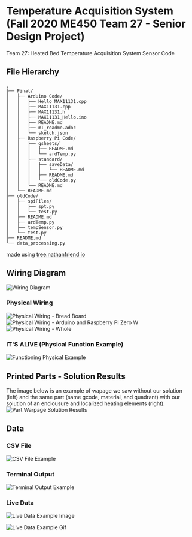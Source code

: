 # Temperature Acquisition System (Fall 2020 ME450 Team 27 - Senior Design Project)
Team 27: Heated Bed Temperature Acquisition System Sensor Code

## File Hierarchy
```
.
├── Final/ 
│   ├── Arduino Code/
│   │   ├── Hello_MAX11131.cpp
│   │   ├── MAX11131.cpp
│   │   ├── MAX11131.h
│   │   ├── MAX11131_Hello.ino
│   │   ├── README.md
│   │   ├── mI_readme.adoc
│   │   └── sketch.json
│   ├── Raspberry Pi Code/
│   │   ├── gsheets/
│   │   │   ├── README.md
│   │   │   └── ardTemp.py 
│   │   ├── standard/
│   │   │   ├── saveData/
│   │   │   │   └── README.md
│   │   │   ├── README.md
│   │   │   └── oldCode.py
│   │   └── README.md
│   └── README.md
├── oldCode/
│   ├── spiFiles/
│   │   ├── spt.py
│   │   └── test.py
│   ├── README.md
│   ├── ardTemp.py
│   ├── tempSensor.py
│   └── test.py
├── README.md
└── data_processing.py
```

made using [tree.nathanfriend.io](https://tree.nathanfriend.io/?s=(%27options!(%27fancy9~fullPath!false~trailingSlash9~rootDot9)~G(%27G%27FinalOArduinoLHello_JJ4.h*4_Hello.ino*0*mI_readme.adoc*sketch.json8Raspberry%20PiLgsheets5N-B%20*standard5-saveData5-NN-Q6*08022QOspiFiles5spt6*K808B8tempSensor68K22022data_processing6%27)~version!%271%27)*8--%20%200README.md2%5Cn4MAX111315%2F*6.py7Code82-9!trueBardTemp6Gsource!J4.cpp*Ktest6L%2075N-0*O%2F8Qold7%01QONLKJGB98765420-*)

## Wiring Diagram
![Wiring Diagram](./media/wiringDiagram.png "Wiring Diagram")

### Physical Wiring
![Physical Wiring - Bread Board](./media/pWire1.JPG "Physical Wiring - 1/3")
![Physical Wiring - Arduino and Raspberry Pi Zero W](./media/pWire2.JPG "Physical Wiring - 2/3")
![Physical Wiring - Whole ](./media/pWire3.JPG "Physical Wiring - 3/3")

### IT'S ALIVE (Physical Function Example)
![Functioning Physical Example](./media/functioningExample.gif "Functioning Physical Example")

## Printed Parts - Solution Results
The image below is an example of wapage we saw without our solution (left) and the same part (same gcode, material, and quadrant) with our solution of an enclousure and localized heating elements (right). 
![Part Warpage Solution Results](./media/partWarp.jpg "Part Warpage - Solution Results")

## Data

### CSV  File
![CSV File Example](./media/csvFile.png "CSV File Example")

### Terminal Output
![Terminal Output Example](./media/terminalOutput.png "Terminal Output Example")

### Live Data
![Live Data Example Image](./media/liveDataImg.png "Live Data Example Image")

![Live Data Example Gif](./media/liveData.gif "Live Data Example Gif")